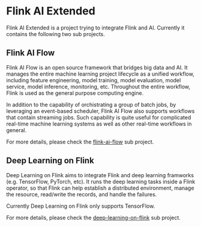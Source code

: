 # Flink AI Extended

Flink AI Extended is a project trying to integrate Flink and AI. Currently it contains the following two sub projects.

## Flink AI Flow

Flink AI Flow is an open source framework that bridges big data and AI. It manages the entire machine learning project lifecycle as a unified workflow, including feature engineering, model training, model evaluation, model service, model inference, monitoring, etc. Throughout the entire workflow, Flink is used as the general purpose computing engine.

In addition to the capability of orchistrating a group of batch jobs, by leveraging an event-based scheduler, Flink AI Flow also supports workflows that contain streaming jobs. Such capability is quite useful for complicated real-time machine learning systems as well as other real-time workflows in general.

For more details, please check the [flink-ai-flow](flink-ai-flow) sub project.

## Deep Learning on Flink

Deep Learning on Flink aims to integrate Flink and deep learning framworks (e.g. TensorFlow, PyTorch, etc). It runs the deep learning tasks inside a Flink operator, so that Flink can help establish a distributed environment, manage the resource, read/write the records, and handle the failures.

Currently Deep Learning on Flink only supports TensorFlow.

For more details, please check the [deep-learning-on-flink](deep-learning-on-flink) sub project.
